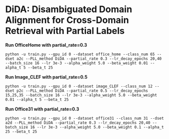 
# DiDA: Disambiguated Domain Alignment for Cross-Domain Retrieval with Partial Labels




**Run OfficeHome with partial_rate=0.3**
```shell
python -u train.py --gpu_id 0 --dataset office_home --class_num 65 --dset a2c --PLL_method DiDA --partial_rate 0.3 --lr_decay_epochs 20,40 --batch_size 16 --lr 3e-3 --alpha_weight 5.0 --beta_weight 0.01 --alpha_t 5 --beta_t 25
```


**Run Image_CLEF with partial_rate=0.5**
```shell
python -u train.py --gpu_id 0 --dataset image_CLEF --class_num 12 --dset p2c --PLL_method DiDA --partial_rate 0.5 --lr_decay_epochs 15,25,35 --batch_size 16 --lr 3e-3 --alpha_weight 5.0 --beta_weight 0.01 --alpha_t 5 --beta_t 25 
```


**Run Office31 with partial_rate=0.3**
```shell
python -u train.py --gpu_id 0 --dataset office31 --class_num 31 --dset a2d --PLL_method DiDA --partial_rate 0.3 --lr_decay_epochs 20,40 --batch_size 16 --lr 3e-3 --alpha_weight 5.0 --beta_weight 0.1 --alpha_t 25 --beta_t 25
```






